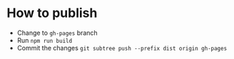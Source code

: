 # How to publish

* Change to `gh-pages` branch
* Run `npm run build`
* Commit the changes `git subtree push --prefix dist origin gh-pages`

